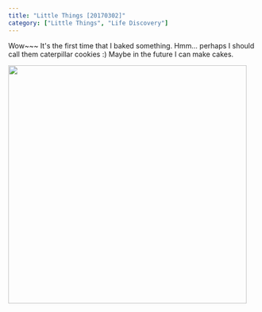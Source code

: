 ```yaml
---
title: "Little Things [20170302]"
category: ["Little Things", "Life Discovery"]
---
```


Wow~~~ It's the first time that I baked something. Hmm... perhaps I should call them caterpillar cookies :) Maybe in the future I can make cakes.

<img class="img-responsive center-block" src="https://raw.githubusercontent.com/joshua19881228/my_blogs/master/Life_Discovery/Little_Things/figures/20170302.jpg" alt="" width="480"/>